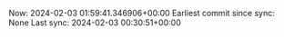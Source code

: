 Now: 2024-02-03 01:59:41.346906+00:00 Earliest commit since sync: None Last sync: 2024-02-03 00:30:51+00:00
